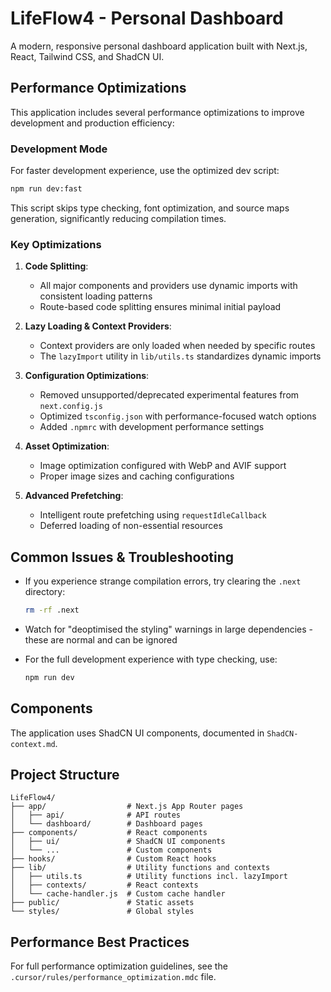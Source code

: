 # LifeFlow4 - Personal Dashboard

A modern, responsive personal dashboard application built with Next.js, React, Tailwind CSS, and ShadCN UI.

## Performance Optimizations

This application includes several performance optimizations to improve development and production efficiency:

### Development Mode

For faster development experience, use the optimized dev script:

```bash
npm run dev:fast
```

This script skips type checking, font optimization, and source maps generation, significantly reducing compilation times.

### Key Optimizations

1. **Code Splitting**:
   - All major components and providers use dynamic imports with consistent loading patterns
   - Route-based code splitting ensures minimal initial payload

2. **Lazy Loading & Context Providers**:
   - Context providers are only loaded when needed by specific routes
   - The `lazyImport` utility in `lib/utils.ts` standardizes dynamic imports

3. **Configuration Optimizations**:
   - Removed unsupported/deprecated experimental features from `next.config.js`
   - Optimized `tsconfig.json` with performance-focused watch options
   - Added `.npmrc` with development performance settings

4. **Asset Optimization**:
   - Image optimization configured with WebP and AVIF support
   - Proper image sizes and caching configurations

5. **Advanced Prefetching**:
   - Intelligent route prefetching using `requestIdleCallback` 
   - Deferred loading of non-essential resources

## Common Issues & Troubleshooting

- If you experience strange compilation errors, try clearing the `.next` directory:
  ```bash
  rm -rf .next
  ```

- Watch for "deoptimised the styling" warnings in large dependencies - these are normal and can be ignored

- For the full development experience with type checking, use:
  ```bash
  npm run dev
  ```

## Components

The application uses ShadCN UI components, documented in `ShadCN-context.md`.

## Project Structure

```
LifeFlow4/
├── app/                  # Next.js App Router pages
│   ├── api/              # API routes
│   └── dashboard/        # Dashboard pages
├── components/           # React components
│   ├── ui/               # ShadCN UI components
│   └── ...               # Custom components
├── hooks/                # Custom React hooks
├── lib/                  # Utility functions and contexts
│   ├── utils.ts          # Utility functions incl. lazyImport
│   ├── contexts/         # React contexts
│   └── cache-handler.js  # Custom cache handler
├── public/               # Static assets
└── styles/               # Global styles
```

## Performance Best Practices

For full performance optimization guidelines, see the `.cursor/rules/performance_optimization.mdc` file.